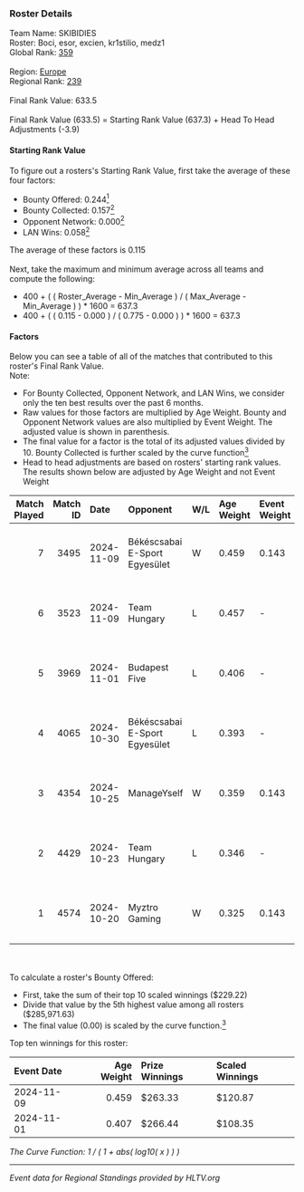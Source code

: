 ### Roster Details<br />
Team Name: SKIBIDIES<br />
Roster: Boci, esor, excien, kr1stilio, medz1<br />
Global Rank: [359](../../standings_global_2025_02_28.md)<br />
<br />
Region: [Europe]( ../../standings_europe_2025_02_28.md)<br />
Regional Rank: [239]( ../../standings_europe_2025_02_28.md)<br />
<br />
Final Rank Value:  633.5<br />
<br />
Final Rank Value (633.5) = Starting Rank Value (637.3) + Head To Head Adjustments (-3.9)<br />

#### Starting Rank Value<br />
To figure out a rosters's Starting Rank Value, first take the average of these four factors:<br />
- Bounty Offered: 0.244[<sup>1</sup>](#table2)
- Bounty Collected: 0.157[<sup>2</sup>](#table1)
- Opponent Network: 0.000[<sup>2</sup>](#table1)
- LAN Wins: 0.058[<sup>2</sup>](#table1)

The average of these factors is 0.115<br />
<br />
Next, take the maximum and minimum average across all teams and compute the following:<br />
- 400 + ( ( Roster_Average - Min_Average ) / ( Max_Average - Min_Average ) ) * 1600 = 637.3
- 400 + ( ( 0.115 - 0.000 ) / ( 0.775 - 0.000 ) ) * 1600 = 637.3


#### Factors<br />
Below you can see a table of all of the matches that contributed to this roster's Final Rank Value.<br />
Note:<br />

- For Bounty Collected, Opponent Network, and LAN Wins, we consider only the ten best results over the past 6 months.
- Raw values for those factors are multiplied by Age Weight. Bounty and Opponent Network values are also multiplied by Event Weight. The adjusted value is shown in parenthesis.
- The final value for a factor is the total of its adjusted values divided by 10. Bounty Collected is further scaled by the curve function[<sup>3</sup>](#curveFunction)
- Head to head adjustments are based on rosters' starting rank values. The results shown below are adjusted by Age Weight and not Event Weight
<span id="table1"></span><br />


| Match Played | Match ID | Date       | Opponent                      | W/L | Age Weight | Event Weight | Bounty Collected | Opponent Network | LAN Wins  | H2H Adj. | Roster                               |
| -: | -: | :- | :- | :- | :- | :- | :- | :- | :- | -: | :- |
|            7 |     3495 | 2024-11-09 | Békéscsabai E-Sport Egyesület | W   | 0.459      | 0.143        | 0.000 (0.000)    | 0.037 (0.002)    | 1 (0.459) |     6.47 | Boci, esor, excien, kr1stilio, medz1 |
|            6 |     3523 | 2024-11-09 | Team Hungary                  | L   | 0.457      | -            | -                | -                | -         |    -3.58 | Boci, esor, excien, kr1stilio, medz1 |
|            5 |     3969 | 2024-11-01 | Budapest Five                 | L   | 0.406      | -            | -                | -                | -         |    -5.84 | Boci, esor, excien, medz1, Memeske   |
|            4 |     4065 | 2024-10-30 | Békéscsabai E-Sport Egyesület | L   | 0.393      | -            | -                | -                | -         |    -6.93 | Boci, esor, excien, medz1, Memeske   |
|            3 |     4354 | 2024-10-25 | ManageYself                   | W   | 0.359      | 0.143        | 0.000 (0.000)    | 0.020 (0.001)    | 0 (0.000) |     4.67 | Boci, esor, excien, medz1, Memeske   |
|            2 |     4429 | 2024-10-23 | Team Hungary                  | L   | 0.346      | -            | -                | -                | -         |    -2.98 | Boci, esor, excien, medz1, Memeske   |
|            1 |     4574 | 2024-10-20 | Myztro Gaming                 | W   | 0.325      | 0.143        | 0.000 (0.000)    | 0.017 (0.001)    | 0 (0.000) |     4.33 | Boci, esor, excien, medz1, Memeske   |

<br />
<span id="table2"></span><br />
To calculate a roster's Bounty Offered:<br />

- First, take the sum of their top 10 scaled winnings ($229.22)
- Divide that value by the 5th highest value among all rosters ($285,971.63)
- The final value (0.00) is scaled by the curve function.[<sup>3</sup>](#curveFunction)

Top ten winnings for this roster:<br />

| Event Date | Age Weight | Prize Winnings | Scaled Winnings |
| :- | -: | :- | :- |
| 2024-11-09 |      0.459 | $263.33        | $120.87         |
| 2024-11-01 |      0.407 | $266.44        | $108.35         |


<span id="curveFunction"></span>_The Curve Function: 1 / ( 1 + abs( log10( x ) ) )_<br />

---
_Event data for Regional Standings provided by HLTV.org_<br />

